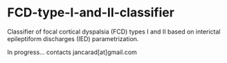 # FCD-type-I-and-II-classifier
Classifier of focal cortical dyspalsia (FCD) types I and II based on interictal epileptiform discharges (IED) parametrization. 

In progress... contacts jancarad[at]gmail.com
